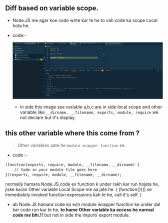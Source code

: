 ## Diff based on variable scope.

- Node.JS me agar koe code write kar te he to vah code ka scope Local hota he.

- code:-

  ![](./img/ex-1.png)

  - in side this image see variable a,b,c are in side local scope and other variable like `__dirname, __filename, exports, module, require` we not declare but it's display.

## this other variable where this come from ?

> Other variables aate he `module wrapper function` se.

- code :-

```JS
(function(exports, require, module, __filename, __dirname) {
    // Code in your module file goes here
})(exports, require, module, __filename, __dirname);
```

normally hamara Node.JS code es function k under rakh kar run hojata he, jiske karan Other variable Local Scope me aa jate he. ( (function{})() se immediately invoked function expressions kah te he, call it's self. )

- ab Node.JS hamara code ko ech module wrapper function ke under dal kar code run kar te he, **to hame Other variable ka access he normal code me bhi.!!** but not in side the import/ export module.